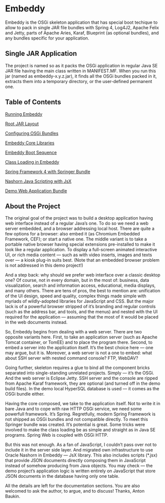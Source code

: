 # Embeddy

Embeddy is the OSGi skeleton application that has special boot techique
to allow to pack in single JAR file bundles with Spring 4, Log4J2,
Apache Felix and Jetty, parts of Apache Aries, Karaf, Blueprint (as
optional bundles), and any bundles specific for your application.


## Single JAR Application

The project is named so as it packs the OSGi application in regular
Java SE JAR file having the main class written in
MANIFEST.MF. When you run this jar (named as embeddy-x.y.z.jar),
it finds all the OSGi bundles packed in it, extracts them
into a temporary directory, or the user-defined permanent one.


## Table of Contents

[Running Embeddy](docs/run.md)

[Root JAR Layout](docs/layout.md)

[Configuring OSGi Bundles](docs/config-osgi.md)

[Embeddy Core Libraries](docs/libs.md)

[Embeddy Boot Sequence](docs/boot.md)

[Class Loading in Embeddy](docs/class-loading.md)

[Spring Framework 4 with Springer Bundle](docs/springer.md)

[Nashorn Java Scripting with JsX](docs/jsx.md)

[Demo Web Application Bundle](docs/webapp.md)


## About the Project

The original goal of the project was to build a desktop application having
web interface instead of a regular Java’s one. To do so we need a web server
embedded, and a browser addressing local host. There are quite a few options
for a browser: also embed it (as Chromium Embedded Framework, CEF); or start
a native one. The middle variant is to take a portable native browser having
special extensions pre-installed to make it look like a regular application.
To display a full-screen animated interactive UI, or rich media content —
such as with video inserts, images and texts over — a kiosk plug-in suits
best. (Note that an embedded browser problem is not addressed
in this demo project!)

And a step back: why should we prefer web interface over a classic desktop
one? Of course, not in every domain, but in the most of: business, data
visualization, search and information access, educational, media displays,
and many others. There are tens of pros, the best to mention are:
unification of the UI design, speed and quality, complex things made
simple with myriads of wildly-adopted libraries for JavaScript and CSS.
But the major lack is of a powerful browser stripped of it’s branding
and regular controls (such as the address bar, and tools, and the menus)
and nested with the UI required for the application — assuming that
the most of it would be placed in the web documents instead.

So, Embeddy begins from dealing with a web server. There are two opposite
variants here. First, to take an application server (such as Apache Tomcat
container, or TomEE) and to place the program there. Second, to embed a
server into the application itself. It’s the best choice here — one may
argue, but it is. Moreover, a web server is not a one to embed: what
about SSH server with nested command console? FTP, WebDAV?

Going further, skeleton requires a glue to bind all the component bricks
separated into single-standing unrelated projects. Simply — it’s the OSGi.
And the web server is Eclipse Jetty. SSH server and the console are ripped
from Apache Karaf framework, they are optional (and turned off in the demo
build files). In the demo local HyperSQL database is used — it comes as
the OSGi bundle either.

Having the core composed, we take to the application itself. Not to write
it in bare Java and to cope with raw HTTP OSGi service, we need some
powerfull framework. It’s Spring. Regretfully, modern Spring Framework
is not shipped as OSGi bundles and not compatible directly. To meet this
Springer bundle was created. It’s potential is great. Some tricks were
involved to make the class loading be as simple and straight as in
Java SE programs. Spring Web is coupled with OSGi HTTP.

But this was not enough. As a fan of JavaScript, I couldn’t pass over not to
include it in the server side layer. And migrated own infrastructure to use
Oracle Nashorn in Embeddy — JsX library. This also includes scripts (*.jsx)
that provide JSON documents directly composing them in JavaScript instead of
somehow producing from Java objects. You may check — the demo project’s
application logic is written entirely on JavaScript that store JSON
documents in the database having only one table.

All the details are left for the documentation sections. You are also
welcomed to ask the author, to argue, and to discuss!
Thanks, Anton Baukin.
